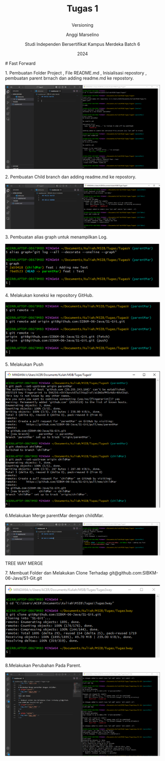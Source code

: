 # <p align = "center"> Tugas 1</p>
<p align = "center"> Versioning</p>
<p align="center"> Anggi Marselino </p>

<p align="center"> Studi Independen Bersertifikat Kampus Merdeka Batch 6 </p>
<p align="center"> 2024</p>
# Fast Forward
<p>
1. Pembuatan Folder Project , File README.md , Inisialisasi repostory , pembuatan parent brnach dan adding readme.md ke repostory.
</p>
<p align="center">
  <img src="img/1.PNG" />
</p>
2. Pembuatan Child branch dan adding readme.md ke repostory.
<p align="center">
  <img src="img/2.PNG" />
</p>
3. Pembuatan alias graph untuk menampilkan Log.
<p align="center">
  <img src="img/3.PNG" />
</p>
4. Melakukan koneksi ke repository GitHub. 
<p align="center">
  <img src="img/4.PNG" />
</p>
5. Melakukan Push 
<p align="center">
  <img src="img/5.PNG" />
</p>
6.Melakukan Merge parentMar dengan childMar.
<p align="center">
  <img src="img/6.PNG" />
</p>
TREE WAY MERGE
<P>
7. Membuat Folder dan Melakukan Clone Terhadap git@github.com:SIBKM-06-Java/S1-Git.git
<p align="center">
  <img src="img/7.PNG" />
</p>
8.Melakukan Perubahan Pada Parent.
<p align="center">
  <img src="img/8.PNG" />
</p>